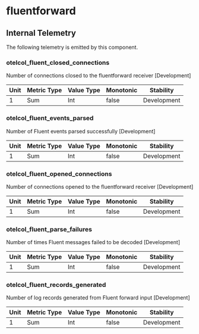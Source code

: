 [comment]: <> (Code generated by mdatagen. DO NOT EDIT.)

# fluentforward

## Internal Telemetry

The following telemetry is emitted by this component.

### otelcol_fluent_closed_connections

Number of connections closed to the fluentforward receiver [Development]

| Unit | Metric Type | Value Type | Monotonic | Stability |
| ---- | ----------- | ---------- | --------- | --------- |
| 1 | Sum | Int | false | Development |

### otelcol_fluent_events_parsed

Number of Fluent events parsed successfully [Development]

| Unit | Metric Type | Value Type | Monotonic | Stability |
| ---- | ----------- | ---------- | --------- | --------- |
| 1 | Sum | Int | false | Development |

### otelcol_fluent_opened_connections

Number of connections opened to the fluentforward receiver [Development]

| Unit | Metric Type | Value Type | Monotonic | Stability |
| ---- | ----------- | ---------- | --------- | --------- |
| 1 | Sum | Int | false | Development |

### otelcol_fluent_parse_failures

Number of times Fluent messages failed to be decoded [Development]

| Unit | Metric Type | Value Type | Monotonic | Stability |
| ---- | ----------- | ---------- | --------- | --------- |
| 1 | Sum | Int | false | Development |

### otelcol_fluent_records_generated

Number of log records generated from Fluent forward input [Development]

| Unit | Metric Type | Value Type | Monotonic | Stability |
| ---- | ----------- | ---------- | --------- | --------- |
| 1 | Sum | Int | false | Development |
